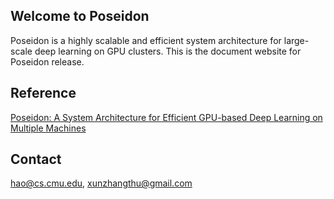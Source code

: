 ## Welcome to Poseidon

Poseidon is a highly scalable and efficient system architecture for large-scale deep learning on GPU clusters. This is the document website for Poseidon release.

## Reference

[Poseidon: A System Architecture for Efficient GPU-based Deep Learning on Multiple Machines](https://arxiv.org/pdf/1512.06216v1.pdf)

## Contact
[hao@cs.cmu.edu](mailto:hao@cs.cmu.edu), [xunzhangthu@gmail.com](mailto:xunzhangthu@gmail.com)
